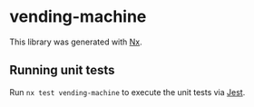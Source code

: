 # vending-machine

This library was generated with [Nx](https://nx.dev).

## Running unit tests

Run `nx test vending-machine` to execute the unit tests via [Jest](https://jestjs.io).

